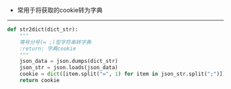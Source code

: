* 常用于将获取的cookie转为字典
--------------
``` python
def str2dict(dict_str):
    """
    等号分号(= ;)型字符串转字典
    :return: 字典cookie
    """
    json_data = json.dumps(dict_str)
    json_str = json.loads(json_data)
    cookie = dict([item.split("=", 1) for item in json_str.split(";")])
    return cookie
```

